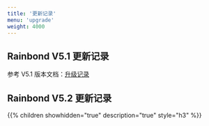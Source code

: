 ```yaml
---
title: '更新记录'
menu: 'upgrade'
weight: 4000
---
```


## Rainbond V5.1 更新记录

参考 V5.1 版本文档：[升级记录](http://v5.1-doc.rainbond.com/docs/upgrade/)

## Rainbond V5.2 更新记录

{{% children showhidden="true" description="true" style="h3"  %}}
